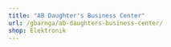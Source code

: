 ```yaml
---
title: "AB Daughter's Business Center"
url: /gbarnga/ab-daughters-business-center/
shop: Elektronik
---
```

